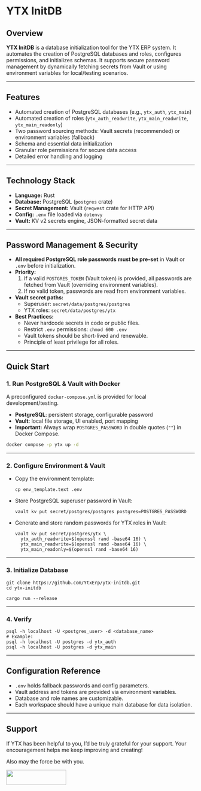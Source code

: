# YTX InitDB

## Overview

**YTX InitDB** is a database initialization tool for the YTX ERP system. It automates the creation of PostgreSQL databases and roles, configures permissions, and initializes schemas. It supports secure password management by dynamically fetching secrets from Vault or using environment variables for local/testing scenarios.

---

## Features

- Automated creation of PostgreSQL databases (e.g., `ytx_auth`, `ytx_main`)
- Automated creation of roles (`ytx_auth_readwrite`, `ytx_main_readwrite`, `ytx_main_readonly`)
- Two password sourcing methods: Vault secrets (recommended) or environment variables (fallback)
- Schema and essential data initialization
- Granular role permissions for secure data access
- Detailed error handling and logging

---

## Technology Stack

- **Language:** Rust
- **Database:** PostgreSQL (`postgres` crate)
- **Secret Management:** Vault (`reqwest` crate for HTTP API)
- **Config:** `.env` file loaded via `dotenvy`
- **Vault:** KV v2 secrets engine, JSON-formatted secret data

---

## Password Management & Security

- **All required PostgreSQL role passwords must be pre-set** in Vault or `.env` before initialization.
- **Priority:**
  1. If a valid `POSTGRES_TOKEN` (Vault token) is provided, all passwords are fetched from Vault (overriding environment variables).
  2. If no valid token, passwords are read from environment variables.
- **Vault secret paths:**
  - Superuser: `secret/data/postgres/postgres`
  - YTX roles: `secret/data/postgres/ytx`
- **Best Practices:**
  - Never hardcode secrets in code or public files.
  - Restrict `.env` permissions: `chmod 600 .env`
  - Vault tokens should be short-lived and renewable.
  - Principle of least privilege for all roles.

---

## Quick Start

### 1. Run PostgreSQL & Vault with Docker

A preconfigured `docker-compose.yml` is provided for local development/testing.

- **PostgreSQL**: persistent storage, configurable password
- **Vault**: local file storage, UI enabled, port mapping
- **Important:** Always wrap `POSTGRES_PASSWORD` in double quotes (`""`) in Docker Compose.

```bash
docker compose -p ytx up -d
```

---

### 2. Configure Environment & Vault

- Copy the environment template:

  ```shell
  cp env_template.text .env
  ```

- Store PostgreSQL superuser password in Vault:

  ```shell
  vault kv put secret/postgres/postgres postgres=POSTGRES_PASSWORD
  ```

- Generate and store random passwords for YTX roles in Vault:

  ```shell
  vault kv put secret/postgres/ytx \
    ytx_auth_readwrite=$(openssl rand -base64 16) \
    ytx_main_readwrite=$(openssl rand -base64 16) \
    ytx_main_readonly=$(openssl rand -base64 16)
  ```

---

### 3. Initialize Database

```shell
git clone https://github.com/YtxErp/ytx-initdb.git
cd ytx-initdb

cargo run --release
```

---

### 4. Verify

```shell
psql -h localhost -U <postgres_user> -d <database_name>
# Example:
psql -h localhost -U postgres -d ytx_auth
psql -h localhost -U postgres -d ytx_main
```

---

## Configuration Reference

- `.env` holds fallback passwords and config parameters.
- Vault address and tokens are provided via environment variables.
- Database and role names are customizable.
- Each workspace should have a unique main database for data isolation.

---

## Support

If YTX has been helpful to you, I’d be truly grateful for your support. Your encouragement helps me keep improving and creating!

Also may the force be with you.

[<img src="https://cdn.buymeacoffee.com/buttons/v2/default-yellow.png" width="160" height="40">](https://buymeacoffee.com/ytx.cash)
